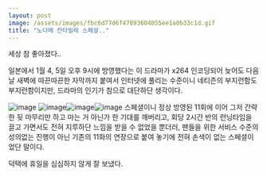 ```yaml
---
layout: post
image: /assets/images/fbc6d77d6f47893604055ee1a0b33c1d.gif
title: "노다메 칸타빌레 스페셜.."
---
```


세상 참 좋아졌다..

일본에서 1월 4, 5일 오후 9시에 방영했다는 이 드라마가 x264 인코딩되어 늦어도 다음 날 새벽에 따끈따끈한 자막까지 붙여서 인터넷에 풀리는 수준이니 네티즌의 부지런함도 부지런함이지만, 드라마의 인기가 참으로 대단하단 생각이다.

![image](/assets/images/fbc6d77d6f47893604055ee1a0b33c1d.gif)
![image](/assets/images/c817d92a7493b27507315635629809b7.gif)![image](85aef0c545bfe55e01d481682296cf4a.gif)![image](800cc810bdc9b021098e0f95d5da87ca.gif)
스페셜이니 정상 방영된 11회에 이어 그저 간략한 뒷 마무리만 하고 마는 거 아닌가 한 기대를 깨버리고, 회당 2시간 반의 런닝타임을 끌고 가면서도 전혀 지루하단 느낌을 받을 수 없었을 뿐더러, 팬들을 위한 서비스 수준의 성의없는 진행이 아닌 기존의 11화의 연장으로 붙여 놓기에 전혀 손색이 없는 스페셜이었단 말이다. 

덕택에 휴일을 심심하지 않게 잘 보냈다.



